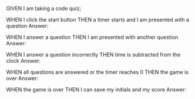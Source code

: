 GIVEN I am taking a code quiz;

WHEN I click the start button
THEN a timer starts and I am presented with a question
Answer:

WHEN I answer a question
THEN I am presented with another question
Answer:

WHEN I answer a question incorrectly
THEN time is subtracted from the clock
Answer:

WHEN all questions are answered or the timer reaches 0
THEN the game is over
Answer:

WHEN the game is over
THEN I can save my initials and my score
Answer: